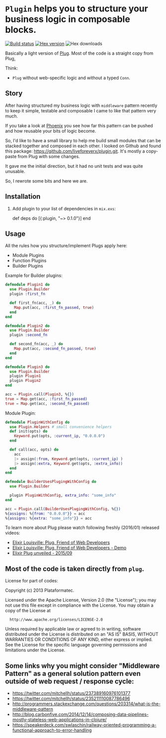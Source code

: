 # `Plugin` helps you to structure your business logic in composable blocks.

[![Build status](https://travis-ci.org/ruby2elixir/plugin.svg "Build status")](https://travis-ci.org/ruby2elixir/plugin)
[![Hex version](https://img.shields.io/hexpm/plugin.svg "Hex version")](https://hex.pm/package/plugin)
![Hex downloads](https://img.shields.io/hexpm/plugin.svg "Hex downloads")

Basically a light version of [Plug](https://github.com/elixir-lang/plug). Most of the code is a straight copy from Plug,

Think:
  - `Plug` without web-specific logic and without a typed `Conn`.


## Story

After having structured my business logic  with `middleware` pattern recently to keep it simple, testable and composable I came to like that pattern very much.

If you take a look at [Phoenix](github.com/phoenixframework/phoenix/) you see how far this pattern can be pushed and how reusable your bits of logic become.


So, I'd like to have a small library to help me build small modules that can be stacked together and composed in each other. I looked on Github and found this package: https://github.com/liveforeverx/plugin.git. It's mostly a copy-paste from Plug with some changes.

It gave me the initial direction, but it had no unit tests and was quite unusable.

So, I rewrote some bits and here we are.



## Installation

  1. Add plugin to your list of dependencies in `mix.exs`:

        def deps do
          [{:plugin, "~> 0.1.0"}]
        end


## Usage

All the rules how you structure/implement Plugs apply here:
- Module Plugins
- Function Plugins
- Builder Plugins


Example for Builder plugins:

```elixir
defmodule Plugin1 do
  use Plugin.Builder
  plugin :first_fn

  def first_fn(acc, _) do
    Map.put(acc, :first_fn_passed, true)
  end
end

defmodule Plugin2 do
  use Plugin.Builder
  plugin :second_fn

  def second_fn(acc, _) do
    Map.put(acc, :second_fn_passed, true)
  end
end

defmodule Plugin3 do
  use Plugin.Builder
  plugin Plugin1
  plugin Plugin2
end

acc = Plugin.call(Plugin3, %{})
true = Map.get(acc, :first_fn_passed)
true = Map.get(acc, :second_fn_passed)
```

Module Plugin:


```elixir
defmodule PluginWithConfig do
  use Plugin.Helpers # small convenience helpers
  def init(opts) do
    Keyword.put(opts, :current_ip, "0.0.0.0")
  end

  def call(acc, opts) do
    acc
    |> assign(:from, Keyword.get(opts, :current_ip) )
    |> assign(:extra, Keyword.get(opts, :extra_info))
  end
end

defmodule BuilderUsesPlugingWithConfig do
  use Plugin.Builder

  plugin PluginWithConfig, extra_info: "some_info"
end

acc = Plugin.call(BuilderUsesPlugingWithConfig, %{})
%{assigns: %{from: "0.0.0.0"}} = acc
%{assigns: %{extra: "some_info"}} = acc
```


To learn more about Plug please watch following freshly (2016/01) released videos:
  - [Elixir Louisville: Plug, Friend of Web Developers](https://www.youtube.com/watch?v=-gev84S9_-c)
  - [Elixir Louisville: Plug, Friend of Web Developers - Demo](https://www.youtube.com/watch?v=tfRD_e-yvOE)
  - [Elixir Plug unveiled - 2015/09](https://medium.com/@kansi/elixir-plug-unveiled-bf354e364641#.phulhbtrd)


## Most of the code is taken directly from `plug`.

License for part of codes:

Copyright (c) 2013 Plataformatec.

  Licensed under the Apache License, Version 2.0 (the "License");
  you may not use this file except in compliance with the License.
  You may obtain a copy of the License at

      http://www.apache.org/licenses/LICENSE-2.0

  Unless required by applicable law or agreed to in writing, software
  distributed under the License is distributed on an "AS IS" BASIS,
  WITHOUT WARRANTIES OR CONDITIONS OF ANY KIND, either express or implied.
  See the License for the specific language governing permissions and
  limitations under the License.

## Some links why you might consider "Middleware Pattern" as a general solution pattern even outside of web request / response cycle:
  - https://twitter.com/mitchellh/status/237389160976101377
  - https://twitter.com/mitchellh/status/235211110087786496
  - http://programmers.stackexchange.com/questions/203314/what-is-the-middleware-pattern
  - http://blog.carbonfive.com/2014/12/14/composing-data-pipelines-mostly-stateless-web-applications-in-clojure/
  - https://speakerdeck.com/swlaschin/railway-oriented-programming-a-functional-approach-to-error-handling
